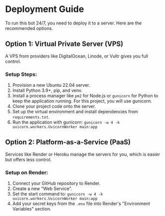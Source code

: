 # Deployment Guide

To run this bot 24/7, you need to deploy it to a server. Here are the recommended options.

## Option 1: Virtual Private Server (VPS)
A VPS from providers like DigitalOcean, Linode, or Vultr gives you full control.

### Setup Steps:
1.  Provision a new Ubuntu 22.04 server.
2.  Install Python 3.9+, pip, and venv.
3.  Install a process manager like `pm2` for Node.js or `gunicorn` for Python to keep the application running. For this project, you will use gunicorn.
4.  Clone your project code onto the server.
5.  Set up the virtual environment and install dependencies from `requirements.txt`.
6.  Run the application with gunicorn: `gunicorn -w 4 -k uvicorn.workers.UvicornWorker main:app`

## Option 2: Platform-as-a-Service (PaaS)
Services like Render or Heroku manage the servers for you, which is easier but offers less control.

### Setup on Render:
1.  Connect your GitHub repository to Render.
2.  Create a new "Web Service".
3.  Set the start command to: `gunicorn -w 4 -k uvicorn.workers.UvicornWorker main:app`
4.  Add your secret keys from the `.env` file into Render's "Environment Variables" section.